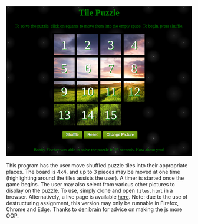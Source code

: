![Tile Puzzle](assets/tiles.png?raw=true)

This program has the user move shuffled puzzle tiles into their appropriate places. The board is
4x4, and up to 3 pieces may be moved at one time (highlighting around the tiles assists the user).
A timer is started once the game begins. The user may also select from various other pictures
to display on the puzzle.
To use, simply clone and open `tiles.html` in a browser. Alternatively, a live page is available [here](https://ebersole.tech/tiles/tiles.html). Note: due to the use of destructuring
assignment, this version may only be runnable in Firefox, Chrome and Edge.
Thanks to [denibrain](https://github.com/denibrain) for advice on making the js more OOP.

